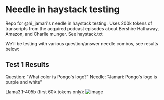 # Needle in haystack testing
Repo for @hi_jamari's needle in haystack testing.  Uses 200k tokens of transcripts from the acquired podcast episodes about Bershire Hathaway, Amazon, and Charlie munger. See haystack.txt

We'll be testing with various question/answer needle combos, see results below:

## Test 1 Results
Question: "What color is Pongo's logo?"
Needle: "Jamari: Pongo's logo is purple and white"


Llama3.1-405b (first 60k tokens only): 
![image](https://github.com/user-attachments/assets/bafcaa13-9a92-4d85-b343-a2f160492dfb)
